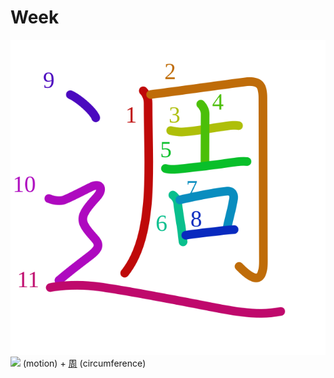 # Week
![9031](../kanji-colorize/9031.svg)
[![](http://www.kanjidamage.com/assets/radsmall/moving-0e80c2bf34c8fb0abb4d80bddd87b84d2e0840852ee5f185818858a6f305b652.jpg)](http://www.kanjidamage.com/kanji/327-motion) (motion) + [周](周.md) (circumference)